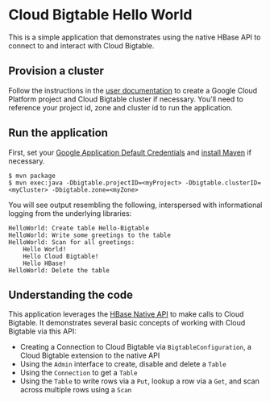 # Cloud Bigtable Hello World

This is a simple application that demonstrates using the native HBase API
to connect to and interact with Cloud Bigtable.

## Provision a cluster

Follow the instructions in the [user documentation](https://cloud.google.com/bigtable/docs/creating-cluster)
to create a Google Cloud Platform project and Cloud Bigtable cluster if necessary.
You'll need to reference your project id, zone and cluster id to run the application.

## Run the application

First, set your [Google Application Default Credentials](https://developers.google.com/identity/protocols/application-default-credentials)
and [install Maven](http://maven.apache.org/guides/getting-started/maven-in-five-minutes.html) if necessary.


    $ mvn package
    $ mvn exec:java -Dbigtable.projectID=<myProject> -Dbigtable.clusterID=<myCluster> -Dbigtable.zone=<myZone>

You will see output resembling the following, interspersed with informational logging
from the underlying libraries:

    HelloWorld: Create table Hello-Bigtable
    HelloWorld: Write some greetings to the table
    HelloWorld: Scan for all greetings:
        Hello World!
        Hello Cloud Bigtable!
        Hello HBase!
    HelloWorld: Delete the table

## Understanding the code

This application leverages the [HBase Native API](http://hbase.apache.org/book.html#hbase_apis)
to make calls to Cloud Bigtable. It demonstrates several basic concepts of working with
Cloud Bigtable via this API:

* Creating a Connection to Cloud Bigtable via `BigtableConfiguration`, a Cloud Bigtable extension
to the native API
* Using the `Admin` interface to create, disable and delete a `Table`
* Using the `Connection` to get a `Table`
* Using the `Table` to write rows via a `Put`, lookup a row via a `Get`, and scan across
multiple rows using a `Scan`
